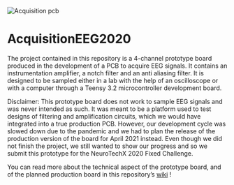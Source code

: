 ![Acquisition pcb](https://raw.githubusercontent.com/wiki/PolyCortex/FixedChallenge-a19-h20/img/prototype-board.jpg)

# AcquisitionEEG2020

The project contained in this repository is a 4-channel prototype board produced in the development of a PCB to acquire EEG signals. It contains an instrumentation amplifier, a notch filter and an anti aliasing filter. It is designed to be sampled either in a lab with the help of an oscilloscope or with a computer through a Teensy 3.2 microcontroller development board. 


Disclaimer: This prototype board does not work to sample EEG signals and was never intended as such. It was meant to be a platform used to test designs of filtering and amplification circuits, which we would have integrated into a true production PCB. However, our development cycle was slowed down due to the pandemic and we had to plan the release of the production version of the board for April 2021 instead. Even though we did not finish the project, we still wanted to show our progress and so we submit this prototype for the NeuroTechX 2020 Fixed Challenge.


You can read more about the technical aspect of the prototype board, and of the planned production board in this repository’s
[wiki](https://github.com/PolyCortex/AcquisitionEEG2020/wiki)
!
